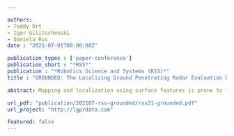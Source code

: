 ```yaml
---

authors:
- Teddy Ort
- Igor Gilitschenski
- Daniela Rus
date : "2021-07-01T00:00:00Z"

publication_types : ['paper-conference']
publication_short : "*RSS*"
publication : "*Robotics Science and Systems (RSS)*"
title : "GROUNDED: The Localizing Ground Penetrating Radar Evaluation Dataset"

abstract: Mapping and localization using surface features is prone to failure due to environment changes such as inclement weather. Recently, Localizing Ground Penetrating Radar (LGPR) has been proposed as an alternative means of localizing using underground features that are stable over time and less affected by surface conditions. However, due to the lack of commercially available LGPR sensors, the wider research community has been largely unable to replicate this work or build new and innovative solutions. We present GROUNDED an open dataset of LGPRscans collected in a variety of environments and weather conditions. By labeling this data with ground truth localization from an RTK-GPS / Inertial Navigation System, and carefully calibrating and time synchronizing the radar scans with ground truth positions, camera imagery, and Lidar data, we enable researchers to build novel localization solutions that are resilient to changing surface conditions. We include 108 individual runs totalling 450 km of driving with LGPR, GPS, Odometry, Camera, and Lidar measurements. We also present two new evaluation benchmarks for 1) Localizing in Weather and 2) Multi-lane Mapping, to enable comparisons of future work supported by the dataset. The dataset can be accessed at http. //lgprdata.com.

url_pdf: "publication/202107-rss-grounded/rss21-grounded.pdf"
url_project: "http://lgprdata.com"

featured: false
---
```

